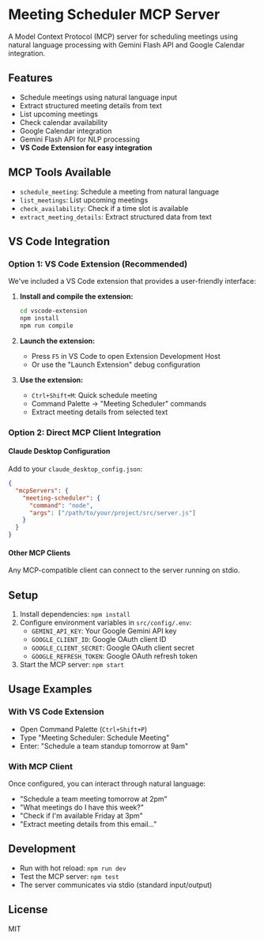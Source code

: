 # Meeting Scheduler MCP Server

A Model Context Protocol (MCP) server for scheduling meetings using natural language processing with Gemini Flash API and Google Calendar integration.

## Features
- Schedule meetings using natural language input
- Extract structured meeting details from text
- List upcoming meetings
- Check calendar availability
- Google Calendar integration
- Gemini Flash API for NLP processing
- **VS Code Extension for easy integration**

## MCP Tools Available
- `schedule_meeting`: Schedule a meeting from natural language
- `list_meetings`: List upcoming meetings
- `check_availability`: Check if a time slot is available
- `extract_meeting_details`: Extract structured data from text

## VS Code Integration

### Option 1: VS Code Extension (Recommended)
We've included a VS Code extension that provides a user-friendly interface:

1. **Install and compile the extension:**
   ```bash
   cd vscode-extension
   npm install
   npm run compile
   ```

2. **Launch the extension:**
   - Press `F5` in VS Code to open Extension Development Host
   - Or use the "Launch Extension" debug configuration

3. **Use the extension:**
   - `Ctrl+Shift+M`: Quick schedule meeting
   - Command Palette → "Meeting Scheduler" commands
   - Extract meeting details from selected text

### Option 2: Direct MCP Client Integration

#### Claude Desktop Configuration
Add to your `claude_desktop_config.json`:

```json
{
  "mcpServers": {
    "meeting-scheduler": {
      "command": "node",
      "args": ["/path/to/your/project/src/server.js"]
    }
  }
}
```

#### Other MCP Clients
Any MCP-compatible client can connect to the server running on stdio.

## Setup
1. Install dependencies: `npm install`
2. Configure environment variables in `src/config/.env`:
   - `GEMINI_API_KEY`: Your Google Gemini API key
   - `GOOGLE_CLIENT_ID`: Google OAuth client ID
   - `GOOGLE_CLIENT_SECRET`: Google OAuth client secret
   - `GOOGLE_REFRESH_TOKEN`: Google OAuth refresh token
3. Start the MCP server: `npm start`

## Usage Examples

### With VS Code Extension
- Open Command Palette (`Ctrl+Shift+P`)
- Type "Meeting Scheduler: Schedule Meeting"
- Enter: "Schedule a team standup tomorrow at 9am"

### With MCP Client
Once configured, you can interact through natural language:
- "Schedule a team meeting tomorrow at 2pm"
- "What meetings do I have this week?"
- "Check if I'm available Friday at 3pm"
- "Extract meeting details from this email..."

## Development
- Run with hot reload: `npm run dev`
- Test the MCP server: `npm test`
- The server communicates via stdio (standard input/output)

## License
MIT
